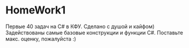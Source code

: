 # HomeWork1
Первые 40 задач на C# в КФУ. Сделано с душой и кайфом)
Задействованы самые базовые конструкции и функции C#.
Поставьте макс. оценку, пожалуйста :)

